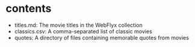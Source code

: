 # contents
 
- titles.md: The movie titles in the WebFlyx collection
- classics.csv: A comma-separated list of classic movies
- quotes: A directory of files containing memorable quotes from movies
